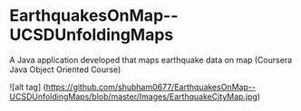 # EarthquakesOnMap--UCSDUnfoldingMaps
A Java application developed that maps earthquake data on map (Coursera Java Object Oriented Course)

![alt tag] (https://github.com/shubham0677/EarthquakesOnMap--UCSDUnfoldingMaps/blob/master/Images/EarthquakeCityMap.jpg)
